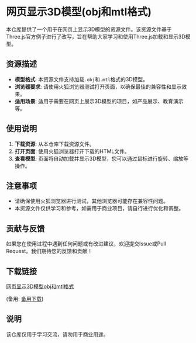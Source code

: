 # 网页显示3D模型(obj和mtl格式)

本仓库提供了一个用于在网页上显示3D模型的资源文件。该资源文件基于Three.js官方例子进行了改写，旨在帮助大家学习和使用Three.js加载和显示3D模型。

## 资源描述

- **模型格式**: 本资源文件支持加载`.obj`和`.mtl`格式的3D模型。
- **浏览器要求**: 请使用火狐浏览器测试打开页面，以确保最佳的兼容性和显示效果。
- **适用场景**: 适用于需要在网页上展示3D模型的项目，如产品展示、教育演示等。

## 使用说明

1. **下载资源**: 从本仓库下载资源文件。
2. **打开页面**: 使用火狐浏览器打开下载的HTML文件。
3. **查看模型**: 页面将自动加载并显示3D模型，您可以通过鼠标进行旋转、缩放等操作。

## 注意事项

- 请确保使用火狐浏览器进行测试，其他浏览器可能存在兼容性问题。
- 本资源文件仅供学习和参考，如需用于商业项目，请自行进行优化和调整。

## 贡献与反馈

如果您在使用过程中遇到任何问题或有改进建议，欢迎提交Issue或Pull Request。我们期待您的反馈和贡献！

## 下载链接
[网页显示3D模型obj和mtl格式](https://pan.quark.cn/s/5c615ee5dafd) 

(备用: [备用下载](https://pan.baidu.com/s/1CqxyOWIDWrtafmZlGKugGA?pwd=1234))

## 说明

该仓库仅用于学习交流，请勿用于商业用途。
